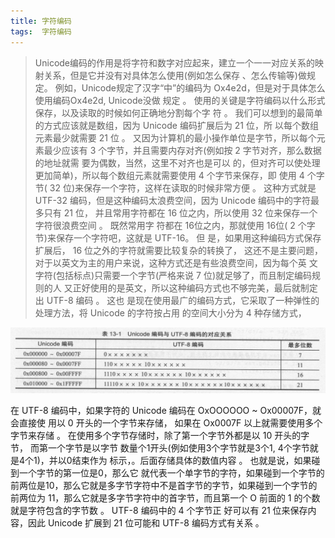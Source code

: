 ```yaml
---
title: 字符编码
tags:  字符编码
---
```


> Unicode编码的作用是将字符和数字对应起来，建立一个一一对应关系的映射关系，但是它并没有对具体怎么使用(例如怎么保存 、怎么传输等)做规定。 例如，Unicode规定了汉字“中”的编码为 Ox4e2d，但是对于具体怎么使用编码Ox4e2d, Unicode没做 规定 。
 使用的关键是字符编码以什么形式保存，以及读取的时候如何正确地分割每个字 符 。 我们可以想到的最简单的方式应该就是数组，因为 Unicode 编码扩展后为 21 位，所 以每个数组元素最少就需要 21 位 。 又因为计算机的最小操作单位是字节，所以每个元 素最少应该有 3 个字节，并且需要内存对齐(例如按 2 字节对齐，那么数据的地址就需 要为偶数，当然，这里不对齐也是可以 的，但对齐可以使处理更加简单)，所以每个数组元素就需要使用 4 个字节来保存，即 使用 4 个字节( 32 位)来保存一个字符，这样在读取的时候非常方便 。 这种方式就是 UTF-32 编码，但是这种编码太浪费空间，因为 Unicode 编码中的字符最多只有 21 位， 并且常用字符都在 16 位之内，所以使用 32 位来保存一个字符很浪费空间 。 既然常用字 符都在 16位之内，那就使用 16位( 2 个字节)来保存一个字符吧，这就是 UTF-16。 但 是，如果用这种编码方式保存扩展后， 16 位之外的字符就需要比较复杂的转换了， 这还不是主要问题，对于以英文为主的用户来说，这种方式还是有些浪费空间，因为每个英 文字符(包括标点)只需要一个字节(严格来说 7 位)就足够了，而且制定编码规则的人 又正好使用的是英文，所以这种编码方式也不够完美，最后就制定出 UTF-8 编码 。 这也 是现在使用最广的编码方式，它采取了一种弹性的处理方法，将 Unicode 的字符按占用 的空间大小分为 4 种存储方式，

![编码示意](/assets/images/code@2x.png)


 在 UTF-8 编码中，如果字符的 Unicode 编码在 OxOOOOOO ~ Ox00007F，就会直接使 用以 0 开头的一个字节来存储，
 如果在 Ox0007F 以上就需要使用多个字节来存储 。 在使用多个字节存储时，除了第一个字节外都是以 10 开头的字节，
 而第一个字节是以字节 数量个1开头(例如使用3个字节就是3个1, 4个字节就是4个1)，并以0结束作为 标示，。后面存储具体的数值内容 。 
 也就是说，如果碰到一个字节的第一位是0，那么它 就代表一个单字节的字符，如果碰到一个字节的前两位是10，那么它就是多字节字符中不是首字节的字节，如果碰到一个字节的前两位为 11，那么它就是多字节字符中的首字节，而且第一个 O 前面的 1 的个数就是字符包含的字节数 。
 UTF-8 编码中的 4 个字节正 好可以有 21 位来保存内容，因此 Unicode 扩展到 21 位可能和 UTF-8 编码方式有关系 。